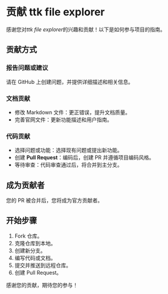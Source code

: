  
# 贡献 ttk file explorer

感谢您对*ttk file explorer*的兴趣和贡献！以下是如何参与项目的指南。

## 贡献方式

### 报告问题或建议

请在 GitHub 上创建问题，并提供详细描述和相关信息。

### 文档贡献

- 修改 Markdown 文件：更正错误，提升文档质量。
- 完善官网文件：更新功能描述和用户指南。

### 代码贡献

- 选择问题或功能：选择现有问题或提出新功能。
- 创建 **Pull Request**：编码后，创建 PR 并遵循项目编码风格。
- 等待审查：代码审查通过后，将合并到主分支。

## 成为贡献者

您的 PR 被合并后，您将成为官方贡献者。

## 开始步骤

1. Fork 仓库。
2. 克隆仓库到本地。
3. 创建新分支。
4. 编写代码或文档。
5. 提交并推送到远程仓库。
6. 创建 Pull Request。

感谢您的贡献，期待您的参与！ 